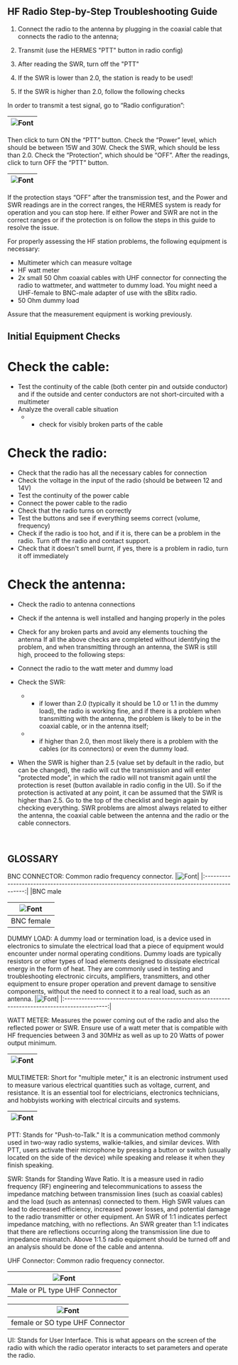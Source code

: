 ## HF Radio Step-by-Step Troubleshooting Guide

1. Connect the radio to the antenna by plugging in the coaxial cable that connects the radio to the antenna;

2. Transmit (use the HERMES "PTT" button in radio config)

3. After reading the SWR, turn off the "PTT"

4. If the SWR is lower than 2.0, the station is ready to be used!

5. If the SWR is higher than 2.0, follow the following checks


In order to transmit a test signal, go to “Radio configuration”:

|![Font](./pictures/figure01.png)|
|:---------------------------------------------------------------------------------------------:|


Then click to turn ON the “PTT” button. Check the “Power” level, which should be between 15W and 30W. Check the SWR, which should be less than 2.0. Check the “Protection”, which should be “OFF”. After the readings, click to turn OFF the “PTT” button. 

|![Font](./pictures/figure02.png)|
|:---------------------------------------------------------------------------------------------:|

If the protection stays “OFF” after the transmission test, and the Power and SWR readings are in the correct ranges, the HERMES system is ready for operation and you can stop here. If either Power and SWR are not in the correct ranges or if the protection is on follow the steps in this guide to resolve the issue.

For properly assessing the HF station problems, the following equipment is necessary:
   - Multimeter which can measure voltage
   - HF watt meter
   - 2x small 50 Ohm coaxial cables with UHF connector for connecting the radio to wattmeter, and wattmeter to dummy load. You might need a UHF-female to BNC-male adapter of use with the sBitx radio.
   - 50 Ohm dummy load 


Assure that the measurement equipment is working previously.

## Initial Equipment Checks

# Check the cable:
 - Test the continuity of the cable (both center pin and outside conductor) and if the outside and center conductors are not short-circuited with a multimeter 
 - Analyze the overall cable situation 
   - - check for visibly broken parts of the cable

# Check the radio:
 - Check that the radio has all the necessary cables for connection 
 - Check the voltage in the input of the radio (should be between 12 and 14V) 
 - Test the continuity of the power cable
 - Connect the power cable to the radio
 - Check that the radio turns on correctly 
 - Test the buttons and see if everything seems correct (volume, frequency) 
 - Check if the radio is too hot, and if it is, there can be a problem in the radio. Turn off the radio and contact support.
 - Check that it doesn't smell burnt, if yes, there is a problem in radio, turn it off immediately
# Check the antenna:
 - Check the radio to antenna connections
 - Check if the antenna is well installed and hanging properly in the poles
 - Check for any broken parts and avoid any elements touching the antenna
 If all the above checks are completed without identifying the problem, and when transmitting through an antenna, the SWR is still high, proceed to the following steps:
 
  - Connect the radio to the watt meter and dummy load
  - Check the SWR:
    - - if lower than 2.0 (typically it should be 1.0 or 1.1 in the dummy load), the radio is working fine, and if there is a problem when transmitting with the antenna, the problem is likely to be in the coaxial cable, or in the antenna itself;
    - - if higher than 2.0, then most likely there is a problem with the cables (or its connectors) or even the dummy load.

 - When the SWR is higher than 2.5 (value set by default in the radio, but can be changed), the radio will cut the transmission and will enter "protected mode", in which the radio will not transmit again until the protection is reset (button available in radio config in the UI). So if the protection is activated at any point, it can be assumed that the SWR is higher than 2.5. Go to the top of the checklist and begin again by checking everything. SWR problems are almost always related to either the antenna, the coaxial cable between the antenna and the radio or the cable connectors.


&nbsp;

## GLOSSARY

BNC CONNECTOR: Common radio frequency connector.
|![Font](./pictures/figure03.png)|
|:---------------------------------------------------------------------------------------------:|
|BNC male

|![Font](./pictures/figure04.png)|
|:---------------------------------------------------------------------------------------------:|
|BNC female

DUMMY LOAD: A dummy load or termination load, is a device used in electronics to simulate the electrical load that a piece of equipment would encounter under normal operating conditions. Dummy loads are typically resistors or other types of load elements designed to dissipate electrical energy in the form of heat. They are commonly used in testing and troubleshooting electronic circuits, amplifiers, transmitters, and other equipment to ensure proper operation and prevent damage to sensitive components, without the need to connect it to a real load, such as an antenna. 
|![Font](./pictures/figure05.png)|
|:---------------------------------------------------------------------------------------------:|
 

WATT METER: Measures the power coming out of the radio and also the reflected power or SWR. Ensure use of a watt meter that is compatible with HF frequencies between 3 and 30MHz as well as up to 20 Watts of power output minimum.

|![Font](./pictures/figure06.png)|
|:---------------------------------------------------------------------------------------------:|
 

MULTIMETER: Short for "multiple meter," it is an electronic instrument used to measure various electrical quantities such as voltage, current, and resistance. It is an essential tool for electricians, electronics technicians, and hobbyists working with electrical circuits and systems.

|![Font](./pictures/figure07.png)|
|:---------------------------------------------------------------------------------------------:|
 
PTT: Stands for "Push-to-Talk." It is a communication method commonly used in two-way radio systems, walkie-talkies, and similar devices. With PTT, users activate their microphone by pressing a button or switch (usually located on the side of the device) while speaking and release it when they finish speaking.

SWR: Stands for Standing Wave Ratio. It is a measure used in radio frequency (RF) engineering and telecommunications to assess the impedance matching between transmission lines (such as coaxial cables) and the load (such as antennas) connected to them. High SWR values can lead to decreased efficiency, increased power losses, and potential damage to the radio transmitter or other equipment. An SWR of 1:1 indicates perfect impedance matching, with no reflections. An SWR greater than 1:1 indicates that there are reflections occurring along the transmission line due to impedance mismatch. Above 1:1.5 radio equipment should be turned off and an analysis should be done of the cable and antenna.

UHF Connector: Common radio frequency connector.

|![Font](./pictures/figure08.png)|
|:---------------------------------------------------------------------------------------------:|
| Male or PL type UHF Connector

|![Font](./pictures/figure09.png)|
|:---------------------------------------------------------------------------------------------:|
| female or SO type UHF Connector


UI: Stands for User Interface. This is what appears on the screen of the radio with which the radio operator interacts to set parameters and operate the radio.





